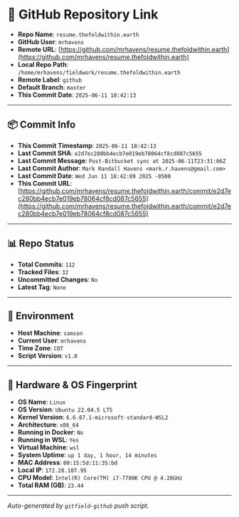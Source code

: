 # 🔗 GitHub Repository Link

- **Repo Name**: `resume.thefoldwithin.earth`
- **GitHub User**: `mrhavens`
- **Remote URL**: [https://github.com/mrhavens/resume.thefoldwithin.earth](https://github.com/mrhavens/resume.thefoldwithin.earth)
- **Local Repo Path**: `/home/mrhavens/fieldwork/resume.thefoldwithin.earth`
- **Remote Label**: `github`
- **Default Branch**: `master`
- **This Commit Date**: `2025-06-11 18:42:13`

---

## 📦 Commit Info

- **This Commit Timestamp**: `2025-06-11 18:42:13`
- **Last Commit SHA**: `e2d7ec280bb4ecb7e019eb78064cf8cd087c5655`
- **Last Commit Message**: `Post-Bitbucket sync at 2025-06-11T23:31:06Z`
- **Last Commit Author**: `Mark Randall Havens <mark.r.havens@gmail.com>`
- **Last Commit Date**: `Wed Jun 11 18:42:09 2025 -0500`
- **This Commit URL**: [https://github.com/mrhavens/resume.thefoldwithin.earth/commit/e2d7ec280bb4ecb7e019eb78064cf8cd087c5655](https://github.com/mrhavens/resume.thefoldwithin.earth/commit/e2d7ec280bb4ecb7e019eb78064cf8cd087c5655)

---

## 📊 Repo Status

- **Total Commits**: `112`
- **Tracked Files**: `32`
- **Uncommitted Changes**: `No`
- **Latest Tag**: `None`

---

## 🧭 Environment

- **Host Machine**: `samson`
- **Current User**: `mrhavens`
- **Time Zone**: `CDT`
- **Script Version**: `v1.0`

---

## 🧬 Hardware & OS Fingerprint

- **OS Name**: `Linux`
- **OS Version**: `Ubuntu 22.04.5 LTS`
- **Kernel Version**: `6.6.87.1-microsoft-standard-WSL2`
- **Architecture**: `x86_64`
- **Running in Docker**: `No`
- **Running in WSL**: `Yes`
- **Virtual Machine**: `wsl`
- **System Uptime**: `up 1 day, 1 hour, 14 minutes`
- **MAC Address**: `00:15:5d:11:35:bd`
- **Local IP**: `172.28.107.95`
- **CPU Model**: `Intel(R) Core(TM) i7-7700K CPU @ 4.20GHz`
- **Total RAM (GB)**: `23.44`

---

_Auto-generated by `gitfield-github` push script._
